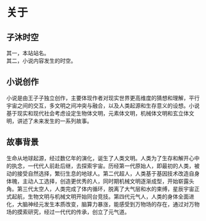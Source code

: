 # 关于

## 子沐时空

其一，本站站名。  
其二，小说内容发生的时空。

## 小说创作

小说是由王子子独立创作，主要体现作者对现实世界更高维度的猜想和理解，平行宇宙之间的交互，多文明之间冲突与融合，以及人类起源和生存意义的设想。小说基于现实和现代社会考虑设定生物体文明，元素体文明，机械体文明和玄立体文明，讲述了未来发生的一系列故事。

## 故事背景

生命从地球起源，经过数亿年的演化，诞生了人类文明。人类为了生存和解开心中的执念，一代代人前赴后继，去探索宇宙。历经第一代原始人，即最初的人类，被动的接受自然选择，繁衍生息的地球人。第二代超人，人类基于基因技术改造自身体魄，主动人工选择，创造更优秀的人，同时期机械文明逐渐成型，开始崭露头角。第三代太空人，人类完成了体内循环，脱离了大气层和水的束缚，星辰宇宙正式起航，生物文明与机械文明开始同台竞技。第四代元气人，人类的身体全面进化，大脑神经元发生本质改变，脑算力暴涨，能感受到万物场的存在，通过对万物场的摸索研究，经过一代代的传承，创立了元气道。
